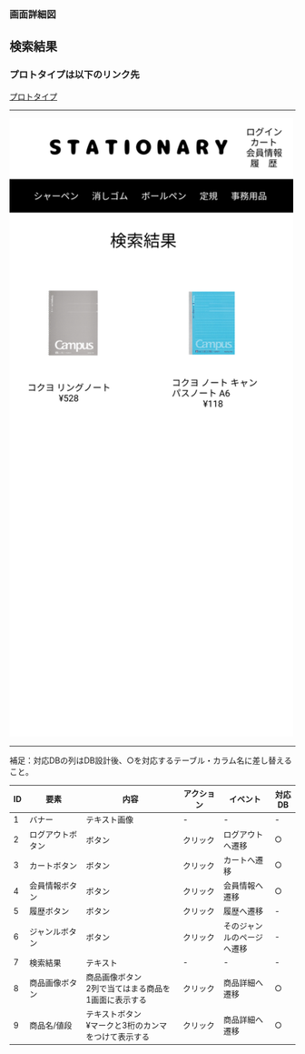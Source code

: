 ### 画面詳細図
## 検索結果
### プロトタイプは以下のリンク先
[プロトタイプ](https://www.figma.com/file/YN8g4ahM3raStzCZMDXhNA/stationary?node-id=1%3A)
*****
<img src="../img/検索結果.png" width="500">

*****
補足：対応DBの列はDB設計後、○を対応するテーブル・カラム名に差し替えること。

| ID | 要素 | 内容 | アクション | イベント | 対応DB |
|----|------|-----|------------|---------|-------|
|1   |バナー　　　　|テキスト画像     |-          |-                  |-|
|2   |ログアウトボタン|ボタン         |クリック　　|ログアウトへ遷移    |○|
|3   |カートボタン　|ボタン　　　　　　|クリック　　|カートへ遷移|○|
|4   |会員情報ボタン|ボタン　　　　　　|クリック　　|会員情報へ遷移|○|
|5   |履歴ボタン　　|ボタン　　　　　　|クリック　　|履歴へ遷移|-|
|6   |ジャンルボタン|ボタン　　　　　　|クリック　　|そのジャンルのページへ遷移|-|
|7   |検索結果　　　|テキスト　　　　　|-          |-                        |-|
|8   |商品画像ボタン|商品画像ボタン<br>2列で当てはまる商品を1画面に表示する|クリック|商品詳細へ遷移|○|
|9   |商品名/値段　|テキストボタン<br>¥マークと3桁のカンマをつけて表示する|クリック　　|商品詳細へ遷移|○|

